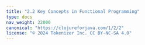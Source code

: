 ```yaml
---
title: "2.2 Key Concepts in Functional Programming"
type: docs
nav_weight: 22000
canonical: "https://clojureforjava.com/1/2/2"
license: "© 2024 Tokenizer Inc. CC BY-NC-SA 4.0"
---
```

